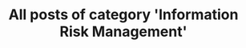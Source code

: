 ---
layout: archive
which_category: Information Risk Management
title: All posts of category 'Information Risk Management'
---